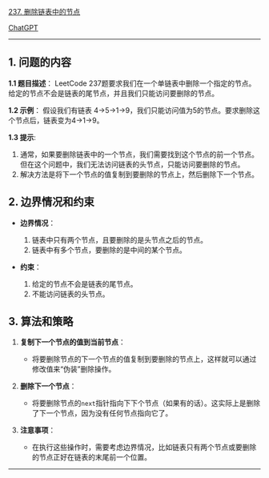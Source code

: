 [237. 删除链表中的节点](https://leetcode.cn/problems/delete-node-in-a-linked-list)

[ChatGPT](https://chat.openai.com/share/b940fb52-3f83-42da-ac70-9afa88eaf765)

---

## 1. 问题的内容
**1.1 题目描述**：
  LeetCode 237题要求我们在一个单链表中删除一个指定的节点。给定的节点不会是链表的尾节点，并且我们只能访问要删除的节点。

**1.2 示例**：
假设我们有链表 4->5->1->9，我们只能访问值为5的节点。要求删除这个节点后，链表变为4->1->9。

**1.3 提示**:
  1. 通常，如果要删除链表中的一个节点，我们需要找到这个节点的前一个节点。但在这个问题中，我们无法访问链表的头节点，只能访问要删除的节点。
  2. 解决方法是将下一个节点的值复制到要删除的节点上，然后删除下一个节点。

## 2. 边界情况和约束
- **边界情况**：
  1. 链表中只有两个节点，且要删除的是头节点之后的节点。
  2. 链表中有多个节点，要删除的是中间的某个节点。

- **约束**：
  1. 给定的节点不会是链表的尾节点。
  2. 不能访问链表的头节点。

## 3. 算法和策略
1. **复制下一个节点的值到当前节点**：
   - 将要删除节点的下一个节点的值复制到要删除的节点上，这样就可以通过修改值来“伪装”删除操作。

2. **删除下一个节点**：
   - 将要删除节点的`next`指针指向下下个节点（如果有的话）。这实际上是删除了下一个节点，因为没有任何节点指向它了。

3. **注意事项**：
   - 在执行这些操作时，需要考虑边界情况，比如链表只有两个节点或要删除的节点正好在链表的末尾前一个位置。

---

